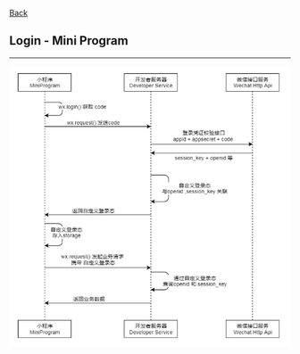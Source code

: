 [Back](README.md)

## Login - Mini Program

<hr>


![Login Sequence Chart](https://raw.githubusercontent.com/Elliot518/mcp-oss-tech/main/mobile/mini/mini_login.png)
